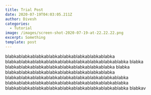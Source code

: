 ```yaml
---
title: Trial Post
date: 2020-07-19T04:03:05.211Z
author: Divesh
categories:
  - Tutorial
image: /images/screen-shot-2020-07-19-at-22.22.22.png
excerpt: Something
template: post
---
```

blabkablabkablabkablabkablabkablabkablabkablabka blabkablabkablabkablabkablabkablabkablabkablabkablabka blabka blabkablabkablabkablabkablabkablabkablabkablabka blabka blabkablabkablabkablabkablabkablabkablabkablabka blabkablabkablabkablabkablabkablabkablabkablabkablabka blabkablabkablabkablabkablabkablabkablabkablabkablabka blabkablabkablabkablabkablabkablabkablabkablabkablabka blabkav